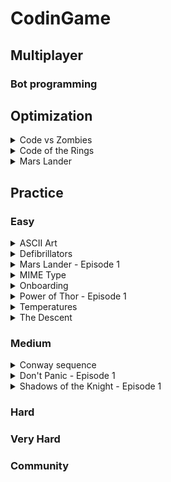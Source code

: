 # CodinGame

## Multiplayer

### Bot programming

## Optimization

<details><summary>Code vs Zombies</summary>

- [ ] Bash
- [ ] C
- [x] C#
- [ ] C++
- [ ] Clojure
- [ ] Dart
- [ ] F#
- [ ] Go
- [ ] Groovy
- [ ] Haskell
- [ ] Java
- [ ] JavaScript
- [ ] Lua
- [ ] OCaml
- [ ] ObjectiveC
- [ ] PHP
- [ ] Pascal
- [ ] Perl
- [ ] Python
- [x] Python3
- [ ] Ruby
- [ ] Rust
- [ ] Scala
- [ ] Swift
- [ ] Swift3
- [ ] VB.NET
</details>

<details><summary>Code of the Rings</summary>

- [ ] Bash
- [ ] C
- [ ] C#
- [ ] C++
- [ ] Clojure
- [ ] Dart
- [ ] F#
- [ ] Go
- [ ] Groovy
- [ ] Haskell
- [x] Java
- [ ] JavaScript
- [ ] Lua
- [ ] OCaml
- [ ] ObjectiveC
- [ ] PHP
- [ ] Pascal
- [ ] Perl
- [ ] Python
- [ ] Python3
- [ ] Ruby
- [ ] Rust
- [ ] Scala
- [ ] Swift
- [ ] Swift3
- [ ] VB.NET
</details>

<details><summary>Mars Lander</summary>

- [ ] Bash
- [ ] C
- [ ] C#
- [ ] C++
- [ ] Clojure
- [ ] Dart
- [ ] F#
- [ ] Go
- [ ] Groovy
- [ ] Haskell
- [x] Java
- [ ] JavaScript
- [ ] Lua
- [ ] OCaml
- [ ] ObjectiveC
- [ ] PHP
- [ ] Pascal
- [ ] Perl
- [ ] Python
- [ ] Python3
- [ ] Ruby
- [ ] Rust
- [ ] Scala
- [ ] Swift
- [ ] Swift3
- [ ] VB.NET
</details>


## Practice

### Easy

<details><summary>ASCII Art</summary>

- [ ] Bash
- [ ] C
- [ ] C#
- [ ] C++
- [ ] Clojure
- [ ] Dart
- [ ] F#
- [ ] Go
- [ ] Groovy
- [ ] Haskell
- [x] Java
- [ ] JavaScript
- [ ] Lua
- [ ] OCaml
- [ ] ObjectiveC
- [ ] PHP
- [ ] Pascal
- [ ] Perl
- [ ] Python
- [ ] Python3
- [ ] Ruby
- [ ] Rust
- [ ] Scala
- [ ] Swift
- [ ] Swift3
- [ ] VB.NET
</details>

<details><summary>Defibrillators</summary>

- [ ] Bash
- [ ] C
- [ ] C#
- [ ] C++
- [ ] Clojure
- [ ] Dart
- [ ] F#
- [ ] Go
- [ ] Groovy
- [ ] Haskell
- [x] Java
- [ ] JavaScript
- [ ] Lua
- [ ] OCaml
- [ ] ObjectiveC
- [ ] PHP
- [ ] Pascal
- [ ] Perl
- [ ] Python
- [ ] Python3
- [ ] Ruby
- [ ] Rust
- [ ] Scala
- [ ] Swift
- [ ] Swift3
- [ ] VB.NET
</details>

<details><summary>Mars Lander - Episode 1</summary>

- [ ] Bash
- [ ] C
- [ ] C#
- [ ] C++
- [ ] Clojure
- [ ] Dart
- [ ] F#
- [ ] Go
- [ ] Groovy
- [ ] Haskell
- [x] Java
- [ ] JavaScript
- [ ] Lua
- [ ] OCaml
- [ ] ObjectiveC
- [ ] PHP
- [ ] Pascal
- [ ] Perl
- [ ] Python
- [x] Python3
- [ ] Ruby
- [ ] Rust
- [ ] Scala
- [ ] Swift
- [ ] Swift3
- [ ] VB.NET
</details>

<details><summary>MIME Type</summary>

- [ ] Bash
- [ ] C
- [ ] C#
- [ ] C++
- [ ] Clojure
- [ ] Dart
- [ ] F#
- [ ] Go
- [ ] Groovy
- [ ] Haskell
- [x] Java
- [ ] JavaScript
- [ ] Lua
- [ ] OCaml
- [ ] ObjectiveC
- [ ] PHP
- [ ] Pascal
- [ ] Perl
- [ ] Python
- [ ] Python3
- [ ] Ruby
- [ ] Rust
- [ ] Scala
- [ ] Swift
- [ ] Swift3
- [ ] VB.NET
</details>

<details><summary>Onboarding</summary>

- [ ] Bash
- [ ] C
- [ ] C#
- [ ] C++
- [ ] Clojure
- [ ] Dart
- [ ] F#
- [ ] Go
- [ ] Groovy
- [ ] Haskell
- [x] Java
- [ ] JavaScript
- [ ] Lua
- [ ] OCaml
- [ ] ObjectiveC
- [ ] PHP
- [ ] Pascal
- [ ] Perl
- [ ] Python
- [ ] Python3
- [ ] Ruby
- [ ] Rust
- [ ] Scala
- [ ] Swift
- [ ] Swift3
- [ ] VB.NET
</details>

<details><summary>Power of Thor - Episode 1</summary>

- [ ] Bash
- [ ] C
- [ ] C#
- [ ] C++
- [ ] Clojure
- [ ] Dart
- [ ] F#
- [ ] Go
- [ ] Groovy
- [ ] Haskell
- [x] Java
- [ ] JavaScript
- [ ] Lua
- [ ] OCaml
- [ ] ObjectiveC
- [ ] PHP
- [ ] Pascal
- [ ] Perl
- [ ] Python
- [x] Python3
- [ ] Ruby
- [ ] Rust
- [ ] Scala
- [ ] Swift
- [ ] Swift3
- [ ] VB.NET
</details>

<details><summary>Temperatures</summary>

- [ ] Bash
- [ ] C
- [ ] C#
- [ ] C++
- [ ] Clojure
- [ ] Dart
- [ ] F#
- [ ] Go
- [ ] Groovy
- [ ] Haskell
- [x] Java
- [ ] JavaScript
- [ ] Lua
- [ ] OCaml
- [ ] ObjectiveC
- [ ] PHP
- [ ] Pascal
- [ ] Perl
- [ ] Python
- [ ] Python3
- [ ] Ruby
- [ ] Rust
- [ ] Scala
- [ ] Swift
- [ ] Swift3
- [ ] VB.NET
</details>

<details><summary>The Descent</summary>

- [ ] Bash
- [ ] C
- [ ] C#
- [ ] C++
- [ ] Clojure
- [ ] Dart
- [ ] F#
- [ ] Go
- [ ] Groovy
- [ ] Haskell
- [x] Java
- [ ] JavaScript
- [ ] Lua
- [ ] OCaml
- [ ] ObjectiveC
- [ ] PHP
- [ ] Pascal
- [ ] Perl
- [ ] Python
- [ ] Python3
- [ ] Ruby
- [ ] Rust
- [ ] Scala
- [ ] Swift
- [ ] Swift3
- [ ] VB.NET
</details>


### Medium

<details><summary>Conway sequence</summary>

- [ ] Bash
- [ ] C
- [ ] C#
- [ ] C++
- [ ] Clojure
- [ ] Dart
- [ ] F#
- [ ] Go
- [ ] Groovy
- [ ] Haskell
- [x] Java
- [ ] JavaScript
- [ ] Lua
- [ ] OCaml
- [ ] ObjectiveC
- [ ] PHP
- [ ] Pascal
- [ ] Perl
- [ ] Python
- [x] Python3
- [ ] Ruby
- [ ] Rust
- [ ] Scala
- [ ] Swift
- [ ] Swift3
- [ ] VB.NET
</details>

<details><summary>Don't Panic - Episode 1</summary>

- [ ] Bash
- [ ] C
- [ ] C#
- [ ] C++
- [ ] Clojure
- [ ] Dart
- [ ] F#
- [ ] Go
- [ ] Groovy
- [ ] Haskell
- [x] Java
- [ ] JavaScript
- [ ] Lua
- [ ] OCaml
- [ ] ObjectiveC
- [ ] PHP
- [ ] Pascal
- [ ] Perl
- [ ] Python
- [x] Python3
- [ ] Ruby
- [ ] Rust
- [ ] Scala
- [ ] Swift
- [ ] Swift3
- [ ] VB.NET
</details>

<details><summary>Shadows of the Knight - Episode 1</summary>

- [ ] Bash
- [ ] C
- [ ] C#
- [ ] C++
- [ ] Clojure
- [ ] Dart
- [ ] F#
- [ ] Go
- [ ] Groovy
- [ ] Haskell
- [x] Java
- [ ] JavaScript
- [ ] Lua
- [ ] OCaml
- [ ] ObjectiveC
- [ ] PHP
- [ ] Pascal
- [ ] Perl
- [ ] Python
- [ ] Python3
- [ ] Ruby
- [ ] Rust
- [ ] Scala
- [ ] Swift
- [ ] Swift3
- [ ] VB.NET
</details>


### Hard

### Very Hard

### Community


<!--
<details><summary></summary>
  - [ ] Bash
  - [ ] C
  - [ ] C#
  - [ ] C++
  - [ ] Clojure
  - [ ] Dart
  - [ ] F#
  - [ ] Go
  - [ ] Groovy
  - [ ] Haskell
  - [ ] Java
  - [ ] JavaScript
  - [ ] Lua
  - [ ] OCaml
  - [ ] ObjectiveC
  - [ ] PHP
  - [ ] Pascal
  - [ ] Perl
  - [ ] Python
  - [ ] Python3
  - [ ] Ruby
  - [ ] Rust
  - [ ] Scala
  - [ ] Swift
  - [ ] Swift3
  - [ ] VB.NET
</details>
-->
